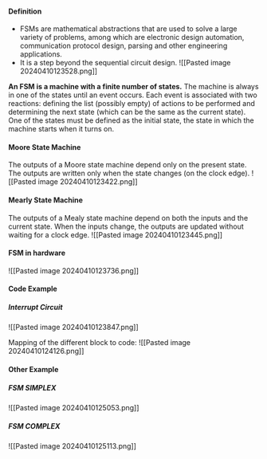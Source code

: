 #### Definition
* FSMs are mathematical abstractions that are used to solve a large variety of problems, among which are electronic design automation, communication protocol design, parsing and other engineering applications.
* It is a step beyond the sequential circuit design.
![[Pasted image 20240410123528.png]]

**An FSM is a machine with a finite number of states.** The machine is always in one of the states until an event occurs. Each event is associated with two reactions: defining the list (possibly empty) of actions to be performed and determining the next state (which can be the same as the current state). 
One of the states must be defined as the initial state, the state in which the machine starts when it turns on.

#### Moore State Machine
The outputs of a Moore state machine depend only on the present state. The outputs are written only when the state changes (on the clock edge).
![[Pasted image 20240410123422.png]]

#### Mearly State Machine
The outputs of a Mealy state machine depend on both the inputs and the current state. When the inputs change, the outputs are updated without waiting for a clock edge.
![[Pasted image 20240410123445.png]]

#### FSM in hardware
![[Pasted image 20240410123736.png]]

#### Code Example
##### Interrupt Circuit
![[Pasted image 20240410123847.png]]

Mapping of the different block to code:
![[Pasted image 20240410124126.png]]



#### Other Example
##### FSM SIMPLEX
![[Pasted image 20240410125053.png]]

##### FSM COMPLEX
![[Pasted image 20240410125113.png]]
